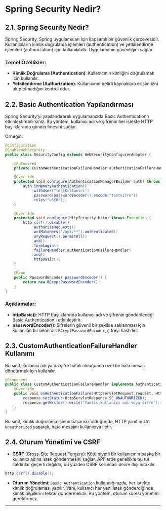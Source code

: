 # **Spring Security Nedir?**

## 2.1. **Spring Security Nedir?**

Spring Security, Spring uygulamaları için kapsamlı bir güvenlik çerçevesidir. Kullanıcıların kimlik doğrulama işlemleri (authentication) ve yetkilendirme işlemleri (authorization) için kullanılabilir. Uygulamanın güvenliğini sağlar.

### Temel Özellikler:
- **Kimlik Doğrulama (Authentication)**: Kullanıcının kimliğini doğrulamak için kullanılır.
- **Yetkilendirme (Authorization)**: Kullanıcının belirli kaynaklara erişim izni olup olmadığını kontrol eder.

## 2.2. **Basic Authentication Yapılandırması**

Spring Security'yi yapılandırarak uygulamanızda Basic Authentication'ı etkinleştirebilirsiniz. Bu yöntem, kullanıcı adı ve şifrenin her istekte HTTP başlıklarında gönderilmesini sağlar.

Örneğin:

```java
@Configuration
@EnableWebSecurity
public class SecurityConfig extends WebSecurityConfigurerAdapter {

    @Autowired
    private CustomAuthenticationFailureHandler authenticationFailureHandler;

    @Override
    protected void configure(AuthenticationManagerBuilder auth) throws Exception {
        auth.inMemoryAuthentication()
            .withUser("testKullanici")
            .password(passwordEncoder().encode("testSifre"))
            .roles("USER");
    }

    @Override
    protected void configure(HttpSecurity http) throws Exception {
        http.csrf().disable()
            .authorizeRequests()
            .antMatchers("/api/**").authenticated()
            .anyRequest().permitAll()
            .and()
            .formLogin()
            .failureHandler(authenticationFailureHandler)
            .and()
            .httpBasic();
    }

    @Bean
    public PasswordEncoder passwordEncoder() {
        return new BCryptPasswordEncoder();
    }
}
```

### Açıklamalar:
- **httpBasic()**: HTTP başlıklarında kullanıcı adı ve şifrenin gönderileceği Basic Authentication'ı etkinleştirir.
- **passwordEncoder()**: Şifrelerin güvenli bir şekilde saklanması için kullanılan bir bean'dir. `BCryptPasswordEncoder`, şifreyi hash'ler.

## 2.3. **CustomAuthenticationFailureHandler Kullanımı**

Bu sınıf, kullanıcı adı ya da şifre hatalı olduğunda özel bir hata mesajı döndürmek için kullanılır.

```java
@Component
public class CustomAuthenticationFailureHandler implements AuthenticationFailureHandler {
    @Override
    public void onAuthenticationFailure(HttpServletRequest request, HttpServletResponse response, AuthenticationException exception) throws IOException {
        response.setStatus(HttpServletResponse.SC_UNAUTHORIZED);
        response.getWriter().write("Yanlis kullanici adi veya sifre");
    }
}
```

Bu sınıf, kimlik doğrulama işlemi başarısız olduğunda, HTTP yanıtını `401 Unauthorized` yaparak, hata mesajını kullanıcıya iletir.

## 2.4. **Oturum Yönetimi ve CSRF**

- **CSRF** (Cross-Site Request Forgery): Kötü niyetli bir kullanıcının başka bir kullanıcı adına istek göndermesini sağlar. API'lerde genellikle bu tür saldırılar geçerli değildir, bu yüzden CSRF koruması devre dışı bırakılır.

```java
http.csrf().disable();
```

- **Oturum Yönetimi**: `Basic Authentication` kullandığınızda, her istekte kimlik doğrulaması yapılır. Yani, kullanıcı her yeni istek gönderdiğinde kimlik bilgilerini tekrar göndermelidir. Bu yöntem, oturum süresi yönetimi gerektirmez.

---
